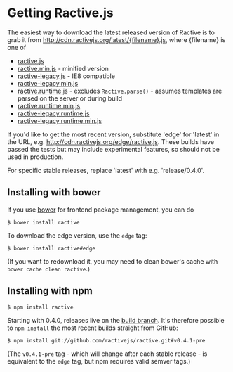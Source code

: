 Getting Ractive.js
==================

The easiest way to download the latest released version of Ractive is to grab it from http://cdn.ractivejs.org/latest/{filename}.js, where {filename} is one of

* [ractive.js](http://cdn.ractivejs.org/latest/ractive.js)
* [ractive.min.js](http://cdn.ractivejs.org/latest/ractive.min.js) - minified version
* [ractive-legacy.js](http://cdn.ractivejs.org/latest/ractive-legacy.js) - IE8 compatible
* [ractive-legacy.min.js](http://cdn.ractivejs.org/latest/ractive-legacy.min.js)
* [ractive.runtime.js](http://cdn.ractivejs.org/latest/ractive.runtime.js) - excludes `Ractive.parse()` - assumes templates are parsed on the server or during build
* [ractive.runtime.min.js](http://cdn.ractivejs.org/latest/ractive.runtime.min.js)
* [ractive-legacy.runtime.js](http://cdn.ractivejs.org/latest/ractive-legacy.runtime.js)
* [ractive-legacy.runtime.min.js](http://cdn.ractivejs.org/latest/ractive-legacy.runtime.min.js)

If you'd like to get the most recent version, substitute 'edge' for 'latest' in the URL, e.g. http://cdn.ractivejs.org/edge/ractive.js. These builds have passed the tests but may include experimental features, so should not be used in production.

For specific stable releases, replace 'latest' with e.g. 'release/0.4.0'.


Installing with bower
---------------------

If you use [bower](bower.io) for frontend package management, you can do

```
$ bower install ractive
```

To download the edge version, use the `edge` tag:

```
$ bower install ractive#edge
```

(If you want to redownload it, you may need to clean bower's cache with `bower cache clean ractive`.)


Installing with npm
-------------------

```
$ npm install ractive
```

Starting with 0.4.0, releases live on the [build branch](https://github.com/ractivejs/ractive/tree/build). It's therefore possible to `npm install` the most recent builds straight from GitHub:

```
$ npm install git://github.com/ractivejs/ractive.git#v0.4.1-pre
```

(The `v0.4.1-pre` tag - which will change after each stable release - is equivalent to the `edge` tag, but npm requires valid semver tags.)
